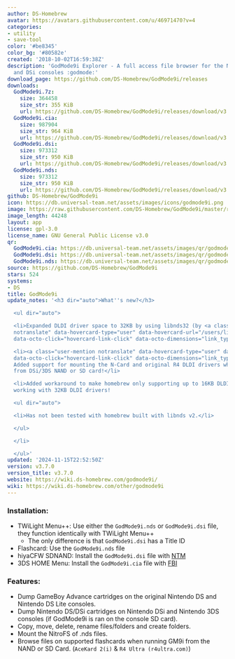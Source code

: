 ```yaml
---
author: DS-Homebrew
avatar: https://avatars.githubusercontent.com/u/46971470?v=4
categories:
- utility
- save-tool
color: '#be8345'
color_bg: '#80582e'
created: '2018-10-02T16:59:38Z'
description: 'GodMode9i Explorer - A full access file browser for the Nintendo DS
  and DSi consoles :godmode:'
download_page: https://github.com/DS-Homebrew/GodMode9i/releases
downloads:
  GodMode9i.7z:
    size: 364458
    size_str: 355 KiB
    url: https://github.com/DS-Homebrew/GodMode9i/releases/download/v3.7.0/GodMode9i.7z
  GodMode9i.cia:
    size: 987904
    size_str: 964 KiB
    url: https://github.com/DS-Homebrew/GodMode9i/releases/download/v3.7.0/GodMode9i.cia
  GodMode9i.dsi:
    size: 973312
    size_str: 950 KiB
    url: https://github.com/DS-Homebrew/GodMode9i/releases/download/v3.7.0/GodMode9i.dsi
  GodMode9i.nds:
    size: 973312
    size_str: 950 KiB
    url: https://github.com/DS-Homebrew/GodMode9i/releases/download/v3.7.0/GodMode9i.nds
github: DS-Homebrew/GodMode9i
icon: https://db.universal-team.net/assets/images/icons/godmode9i.png
image: https://raw.githubusercontent.com/DS-Homebrew/GodMode9i/master/resources/logo2.png
image_length: 44248
layout: app
license: gpl-3.0
license_name: GNU General Public License v3.0
qr:
  GodMode9i.cia: https://db.universal-team.net/assets/images/qr/godmode9i-cia.png
  GodMode9i.dsi: https://db.universal-team.net/assets/images/qr/godmode9i-dsi.png
  GodMode9i.nds: https://db.universal-team.net/assets/images/qr/godmode9i-nds.png
source: https://github.com/DS-Homebrew/GodMode9i
stars: 524
systems:
- DS
title: GodMode9i
update_notes: '<h3 dir="auto">What''s new?</h3>

  <ul dir="auto">

  <li>Expanded DLDI driver space to 32KB by using libnds32 (by <a class="user-mention
  notranslate" data-hovercard-type="user" data-hovercard-url="/users/lifehackerhansol/hovercard"
  data-octo-click="hovercard-link-click" data-octo-dimensions="link_type:self" href="https://github.com/lifehackerhansol">@lifehackerhansol</a>)!</li>

  <li><a class="user-mention notranslate" data-hovercard-type="user" data-hovercard-url="/users/ApacheThunder/hovercard"
  data-octo-click="hovercard-link-click" data-octo-dimensions="link_type:self" href="https://github.com/ApacheThunder">@ApacheThunder</a>:
  Added support for mounting the N-Card and original R4 DLDI drivers when launched
  from DSi/3DS NAND or SD card!</li>

  <li>Added workaround to make homebrew only supporting up to 16KB DLDI drivers, now
  working with 32KB DLDI drivers!

  <ul dir="auto">

  <li>Has not been tested with homebrew built with libnds v2.</li>

  </ul>

  </li>

  </ul>'
updated: '2024-11-15T22:52:50Z'
version: v3.7.0
version_title: v3.7.0
website: https://wiki.ds-homebrew.com/godmode9i/
wiki: https://wiki.ds-homebrew.com/other/godmode9i
---
```

### Installation:
- TWiLight Menu++: Use either the `GodMode9i.nds` or `GodMode9i.dsi` file, they function identically with TWiLight Menu++
   - The only difference is that `GodMode9i.dsi` has a Title ID
- Flashcard: Use the `GodMode9i.nds` file
- hiyaCFW SDNAND: Install the `GodMode9i.dsi` file with [NTM](/ds/ntm)
- 3DS HOME Menu: Install the `GodMode9i.cia` file with [FBI](/3ds/fbi-nh)

### Features:
- Dump GameBoy Advance cartridges on the original Nintendo DS and Nintendo DS Lite consoles.
- Dump Nintendo DS/DSi cartridges on Nintendo DSi and Nintendo 3DS consoles (if GodMode9i is ran on the console SD card).
- Copy, move, delete, rename files/folders and create folders.
- Mount the NitroFS of .nds files.
- Browse files on supported flashcards when running GM9i from the NAND or SD Card. (`AceKard 2(i)` & `R4 Ultra (r4ultra.com)`)